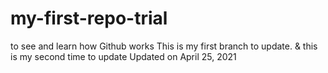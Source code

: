 # my-first-repo-trial
to see and learn how Github works
This is my first branch to update. 
& this is my second time to update
Updated on April 25, 2021 
